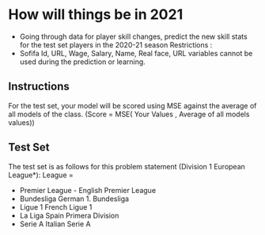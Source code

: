 # How will things be in 2021
- Going through data for player skill changes, predict the new skill stats for the test set players in
the 2020-21 season
Restrictions :
- Sofifa Id, URL, Wage, Salary, Name, Real face, URL variables cannot be used during the
prediction or learning.

## Instructions
For the test set, your model will be scored using MSE against the average of all models of the
class. (Score = MSE( Your Values , Average of all models values))

## Test Set
The test set is as follows for this problem statement (Division 1 European League*): League =
- Premier League - English Premier League
- Bundesliga German 1. Bundesliga
- Ligue 1 French Ligue 1
- La Liga Spain Primera Division
- Serie A Italian Serie A